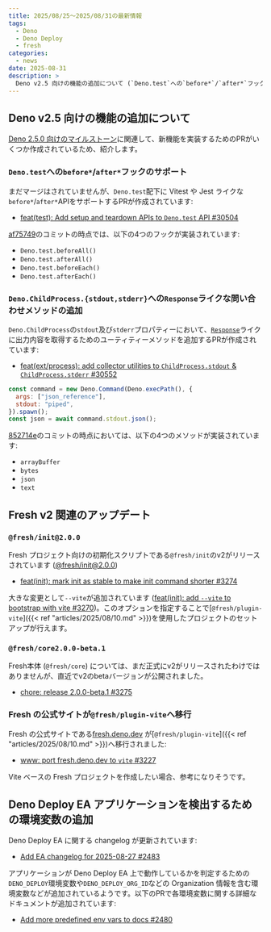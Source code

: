 ```yaml
---
title: 2025/08/25〜2025/08/31の最新情報
tags:
  - Deno
  - Deno Deploy
  - fresh
categories:
  - news
date: 2025-08-31
description: >
  Deno v2.5 向けの機能の追加について (`Deno.test`への`before*`/`after*`フックのサポート, `Deno.ChildProcess.{stdout,stderr}`への`Response`ライクな問い合わせメソッドの追加), Fresh v2 関連のアップデート (`@fresh/init@2.0.0`が公開, Fresh v2 の beta バージョンが公開, Fresh 公式サイトが`@fresh/plugin-vite`ベースへ移行), Deno Deploy EA - `DENO_DEPLOY`や`DENO_DEPLOY_ORG_ID`などの環境変数が追加
---
```


## Deno v2.5 向けの機能の追加について

[Deno 2.5.0 向けのマイルストーン](https://github.com/denoland/deno/milestone/67)に関連して、新機能を実装するためのPRがいくつか作成されているため、紹介します。

### `Deno.test`への`before*`/`after*`フックのサポート

まだマージはされていませんが、`Deno.test`配下に Vitest や Jest ライクな`before*`/`after*`APIをサポートするPRが作成されています:

- [feat(test): Add setup and teardown APIs to `Deno.test` API #30504](https://github.com/denoland/deno/pull/30504)

[af75749](https://github.com/denoland/deno/tree/af757497dec9a7734f411391493e4eb76aa41482)のコミットの時点では、以下の4つのフックが実装されています:

- `Deno.test.beforeAll()`
- `Deno.test.afterAll()`
- `Deno.test.beforeEach()`
- `Deno.test.afterEach()`

### `Deno.ChildProcess.{stdout,stderr}`への`Response`ライクな問い合わせメソッドの追加

`Deno.ChildProcess`の`stdout`及び`stderr`プロパティーにおいて、[`Response`](https://developer.mozilla.org/en-US/docs/Web/API/Response)ライクに出力内容を取得するためのユーティティーメソッドを追加するPRが作成されています:

- [feat(ext/process): add collector utilities to `ChildProcess.stdout` & `ChildProcess.stderr` #30552](https://github.com/denoland/deno/pull/30552)

```javascript
const command = new Deno.Command(Deno.execPath(), {
  args: ["json_reference"],
  stdout: "piped",
}).spawn();
const json = await command.stdout.json();
```

[852714e](https://github.com/denoland/deno/tree/852714e561a0a6c3d6fb559d8871ba9b3f78fa4f)のコミットの時点においては、以下の4つのメソッドが実装されています:

- `arrayBuffer`
- `bytes`
- `json`
- `text`

## Fresh v2 関連のアップデート

### `@fresh/init@2.0.0`

Fresh プロジェクト向けの初期化スクリプトである`@fresh/init`のv2がリリースされています ([@fresh/init@2.0.0](https://jsr.io/@fresh/init@2.0.0))

- [feat(init): mark init as stable to make init command shorter #3274](https://github.com/denoland/fresh/pull/3274)

大きな変更として`--vite`が追加されています ([feat(init): add `--vite` to bootstrap with vite #3270](https://github.com/denoland/fresh/pull/3270))。このオプションを指定することで[`@fresh/plugin-vite`]({{< ref "articles/2025/08/10.md" >}})を使用したプロジェクトのセットアップが行えます。

### `@fresh/core2.0.0-beta.1`

Fresh本体 (`@fresh/core`) については、まだ正式にv2がリリースされたわけではありませんが、直近でv2のbetaバージョンが公開されました。

- [chore: release 2.0.0-beta.1 #3275](https://github.com/denoland/fresh/pull/3275)

### Fresh の公式サイトが`@fresh/plugin-vite`へ移行

Fresh の公式サイトである[fresh.deno.dev](https://fresh.deno.dev/) が[`@fresh/plugin-vite`]({{< ref "articles/2025/08/10.md" >}})へ移行されました:

- [www: port fresh.deno.dev to `vite` #3227](https://github.com/denoland/fresh/pull/3227)

Vite ベースの Fresh プロジェクトを作成したい場合、参考になりそうです。

## Deno Deploy EA アプリケーションを検出するための環境変数の追加

Deno Deploy EA に関する changelog が更新されています:

- [Add EA changelog for 2025-08-27 #2483](https://github.com/denoland/docs/pull/2483)

アプリケーションが Deno Deploy EA 上で動作しているかを判定するための`DENO_DEPLOY`環境変数や`DENO_DEPLOY_ORG_ID`などの Organization 情報を含む環境変数などが追加されているようです。以下のPRで各環境変数に関する詳細なドキュメントが追加されています:

- [Add more predefined env vars to docs #2480](https://github.com/denoland/docs/pull/2480)
